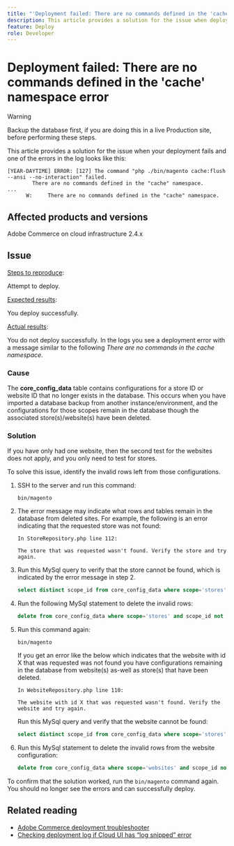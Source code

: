 ```yaml
---
title: "'Deployment failed: There are no commands defined in the 'cache' namespace error'"
description: This article provides a solution for the issue when deployment fails with the following error **There are no commands defined in the cache namespace**.
feature: Deploy
role: Developer
---
```

# Deployment failed: There are no commands defined in the 'cache' namespace error

>[!WARNING]
>
>Backup the database first, if you are doing this in a live Production site, before performing these steps.

This article provides a solution for the issue when your deployment fails and one of the errors in the log looks like this:

```
[YEAR-DAYTIME] ERROR: [127] The command "php ./bin/magento cache:flush --ansi --no-interaction" failed.
        There are no commands defined in the "cache" namespace.
...
      W:     There are no commands defined in the "cache" namespace.
```

## Affected products and versions

Adobe Commerce on cloud infrastructure 2.4.x

## Issue  

<u>Steps to reproduce</u>:

Attempt to deploy. 

<u>Expected results</u>:

You deploy successfully.

<u>Actual results</u>:

You do not deploy successfully. In the logs you see a deployment error with a message similar to the following *There are no commands in the cache namespace*.

### Cause

The **core_config_data** table contains configurations for a store ID or website ID that no longer exists in the database. This occurs when you have imported a database backup from another instance/environment, and the configurations for those scopes remain in the database though the associated store(s)/website(s) have been deleted.

### Solution

If you have only had one website, then the second test for the websites does not apply, and you only need to test for stores.

To solve this issue, identify the invalid rows left from those configurations.

1. SSH to the server and run this command:

    `bin/magento`

1. The error message may indicate what rows and tables remain in the database from deleted sites. For example, the following is an error indicating that the requested store was not found:

    ```...
    In StoreRepository.php line 112:

    The store that was requested wasn't found. Verify the store and try again.
    ```

1. Run this MySql query to verify that the store cannot be found, which is indicated by the error message in step 2. 

    ```sql
    select distinct scope_id from core_config_data where scope='stores' and scope_id not in (select store_id from store);
    ```

1. Run the following MySql statement to delete the invalid rows: 

    ```sql
    delete from core_config_data where scope='stores' and scope_id not in (select store_id from store); 
    ```

1. Run this command again:

    `bin/magento`

    If you get an error like the below which indicates that the website with id X that was requested was not found you have configurations remaining        in the database from website(s) as-well as store(s) that have been deleted.

    ```
    In WebsiteRepository.php line 110:

    The website with id X that was requested wasn't found. Verify the website and try again.
    ```

    Run this MySql query and verify that the website cannot be found:

    ```sql
    select distinct scope_id from core_config_data where scope='stores' and scope_id not in (select store_id from store);
    ```

1. Run this MySql statement to delete the invalid rows from the website configuration:

    ```sql
    delete from core_config_data where scope='websites' and scope_id not in (select website_id from store_website);
    ```

To confirm that the solution worked, run the `bin/magento` command again. You should no longer see the errors and can successfully deploy.

## Related reading

* [Adobe Commerce deployment troubleshooter](/docs/commerce-knowledge-base/kb/troubleshooting/deployment/magento-deployment-troubleshooter.html)
* [Checking deployment log if Cloud UI has “log snipped” error](/docs/commerce-knowledge-base/kb/troubleshooting/miscellaneous/checking-deployment-log-if-the-cloud-ui-shows-log-snipped-error.html)
